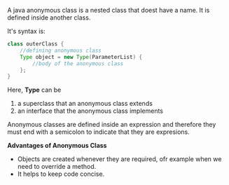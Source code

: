 A java anonymous class is a nested class that doest have a name.
It is defined inside another class.

It's syntax is:

```java
class outerClass {
    //defining anonymous class
    Type object = new Type(ParameterList) {
        //body of the anonymous class
    };
}
```
Here, **Type** can be
1. a superclass that an anonymous class extends
2. an interface that the anonymous class implements

Anonymous classes are defined inside an expression and therefore they must end with a semicolon to indicate that they are expresions.

**Advantages of Anonymous Class**
* Objects are created whenever they are required, ofr example when we need to override a method.
* It helps to keep code concise.